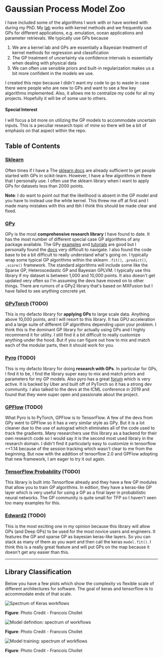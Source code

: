 # Gaussian Process Model Zoo

I have included some of the algorithms I work with or have worked with during my PhD. My [lab](https://isp.uv.es/) works with kernel methods and we frequently use GPs for different applications, e.g. emulation, ocean applications and parameter retrievals. We typically use GPs because 

1. We are a kernel lab and GPs are essentially a Bayesian treatment of kernel methods for regression and classification
2. The GP treatment of uncertainty via confidence intervals is essentially when dealing with physical data
3. We can often use sensible priors and built-in regularization makes us a bit more confident in the models we use.

I created this repo because I didn't want my code to go to waste in case there were people who are new to GPs and want to see a few key algorithms implemented. Also, it allows me to centralize my code for all my projects. Hopefully it will be of some use to others.

#### Special Interest

I will focus a bit more on utilizing the GP models to accommodate uncertain inputs. This is a peculiar research topic of mine so there will be a bit of emphasis on that aspect within the repo.


## Table of Contents


### **[Sklearn](sklearn/README.md)**

Often times if I have a The [sklearn docs](https://scikit-learn.org/stable/modules/gaussian_process.html) are already sufficient to get people started with GPs in scikit-learn. However, I have a few algorithms in there that I personally use. I often use the sklearn library when I want to apply GPs for datasets less than 2000 points. 

**Note**: I do want to point out that the likelihood is absent in the GP model and you have to instead use the white kernel. This threw me off at first and I made many mistakes with this and tbh I think this should be made clear and fixed.

### **[GPy](gpy/README.md)**

GPy is the most **comprehensive research library** I have found to date. It has the most number of different special case GP algorithms of any package available. The GPy [examples](https://gpy.readthedocs.io/en/deploy/_modules/GPy/examples/regression.html) and [tutorials](https://nbviewer.jupyter.org/github/SheffieldML/notebook/blob/master/GPy/index.ipynb) are good but I personally found the [docs](https://gpy.readthedocs.io/en/deploy/) very difficult to navigate. I also found the code base to be a bit difficult to really understand what's going on. I typically wrap some typical GP algorithms within the sklearn `.fit()`, `.predict()`, `.score()` framework. The standard algorithms will include some like the Sparse GP, Heteroscedastic GP and Bayesian GPLVM. I typically use this library if my dataset is between 1,000 and 10,000 points. It also doesn't get updated very often so I'm assuming the devs have moved on to other things. There are rumors of a GPy2 library that's based on MXFusion but I have failed to see anything concrete yet.

### **[GPyTorch](gpytorch/README.md) (TODO)**

This is my defacto library for **applying GPs** to large scale data. Anything above 10,000 points, and I will resort to this library. It has GPU acceleration and a large suite of different GP algorithms depending upon your problem. I think this is the dominant GP library for actually using GPs and I highly recommend it for utility. I still find it a bit difficult to really customize anything under the hood. But if you can figure out how to mix and match each of the modular parts, then it should work for you.


### **[Pyro](pyro/README.md) (TODO)**

This is my defacto library for doing **research with GPs**. In particular for GPs, I find it to be, I find the library super easy to mix and match priors and parameters for my GP models. Also pyro has a great [forum](https://forum.pyro.ai/) which is very active. It is backed by Uber and built off of PyTorch so it has a strong dev community. I also talked to the devs at the ICML conference in 2019 and found that they were super open and passionate about the project. 

### **[GPFlow](gpflow/README.md) (TODO)**

What Pyro is to PyTorch, GPFlow is to TensorFlow. A few of the devs from GPy went to GPFlow so it has a very similar style as GPy. But it is a lot cleaner due to the use of autograd which eliminates all of the code used to track the gradients. Many researchers use this library as a backend for their own research code so I would say it is the second most used library in the research domain. I didn't find it particularly easy to customize in tensorflow =<1.14 because of the session tracking which wasn't clear to me from the beginning. But now with the addition of tensorflow 2.0 and GPFlow adopting that new framework, I am eager to try it out again.

### **[TensorFlow Probability](tensorflow/README.md) (TODO)** 

This library is built into Tensorflow already and they have a few GP modules that allow you to train GP algorithms. In edition, they have a keras-like GP layer which is very useful for using a GP as a final layer in probabilistic neural networks. The GP community is quite small for TFP so I haven't seen too many examples for this.

### **[Edward2](edward2/README.md) (TODO)** 

This is the most exciting one in my opinion because this library will allow GPs (and Deep GPs) to be used for the most novice users and engineers. It features the GP and sparse GP as bayesian keras-like layers. So you can stack as many of them as you want and then call the keras `model.fit()`. I think this is a really great feature and will put GPs on the map because it doesn't get any easier than this.

---
## Library Classification

Below you have a few plots which show the complexity vs flexible scale of different architectures for software. The goal of keras and tensorflow is to accommodate ends of that scale. 

![Spectrum of Keras workflows](https://keras-dev.s3.amazonaws.com/tutorials-img/spectrum-of-workflows.png)

**Figure**: Photo Credit - Francois Chollet

![Model definition: spectrum of workflows](https://keras-dev.s3.amazonaws.com/tutorials-img/model-building-spectrum.png)

**Figure**: Photo Credit - Francois Chollet

![Model training: spectrum of workflows](https://keras-dev.s3.amazonaws.com/tutorials-img/model-training-spectrum.png)

**Figure**: Photo Credit - Francois Chollet